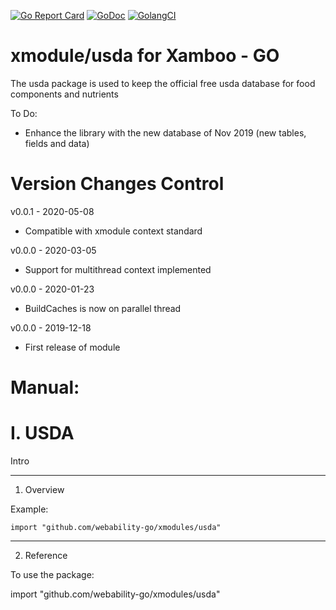 [ ![Go Report Card](https://goreportcard.com/badge/github.com/webability-go/xmodules/usda)](https://goreportcard.com/report/github.com/webability-go/xmodules/usda)
[ ![GoDoc](https://godoc.org/github.com/webability-go/xmodules/usda?status.png)](https://godoc.org/github.com/webability-go/xmodules/usda)
[ ![GolangCI](https://golangci.com/badges/github.com/webability-go/xmodules/usda.svg)](https://golangci.com)

xmodule/usda for Xamboo - GO
===================================

The usda package is used to keep the official free usda database for food components and nutrients

To Do:
- Enhance the library with the new database of Nov 2019 (new tables, fields and data)


Version Changes Control
=======================

v0.0.1 - 2020-05-08
- Compatible with xmodule context standard

v0.0.0 - 2020-03-05
- Support for multithread context implemented

v0.0.0 - 2020-01-23
- BuildCaches is now on parallel thread

v0.0.0 - 2019-12-18
- First release of module



Manual:
=======================

I. USDA
=======================

Intro

-----------------------
1. Overview

Example:

```
import "github.com/webability-go/xmodules/usda"

```


-----------------------
2. Reference

To use the package:

import "github.com/webability-go/xmodules/usda"
